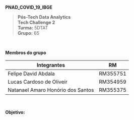 **PNAD_COVID_19_IBGE**
>**Pós-Tech Data Analytics**<br/>
>**Tech Challenge 2**<br/>
>**Turma:** 5DTAT<br/>
>**Grupo:** 65<br/>

<br/>

**Membros do grupo**

| Integrantes                        | RM              |
| ---------------------------------- | --------------- |
| Felipe David Abdala                | RM355751        |
| Lucas Cardoso de Oliveir           | RM354959        |
| Natanael Amaro Honório dos Santos  | RM355375        |

<br/>

**Objetivo:**<br/>
